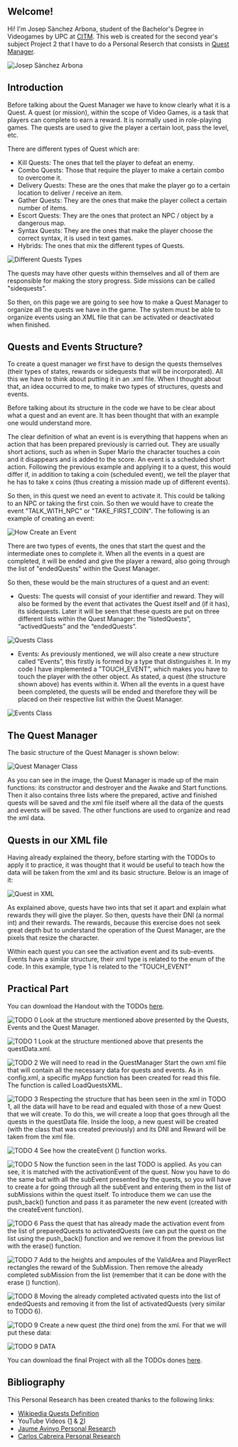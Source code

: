 ## Welcome!

Hi! I'm Josep Sànchez Arbona, student of the Bachelor's Degree in Videogames by UPC at [CITM](https://https://www.citm.upc.edu). This web is created for the second year's subject Project 2 that I have to do a Personal Reserch that consists in [Quest Manager](https://github.com/daskza19/QuestManager).

![Josep Sànchez Arbona](https://raw.githubusercontent.com/daskza19/QuestManager/master/Web%20Files/Images/Images/Foto%20Perfil.png)

## Introduction

Before talking about the Quest Manager we have to know clearly what it is a Quest. A quest (or mission), within the scope of Video Games, is a task that players can complete to earn a reward. It is normally used in role-playing games. The quests are used to give the player a certain loot, pass the level, etc.

There are different types of Quest which are:
* Kill Quests: The ones that tell the player to defeat an enemy.
* Combo Quests: Those that require the player to make a certain combo to overcome it.
* Delivery Quests: These are the ones that make the player go to a certain location to deliver / receive an item.
* Gather Quests: They are the ones that make the player collect a certain number of items.
* Escort Quests: They are the ones that protect an NPC / object by a dangerous map.
* Syntax Quests: They are the ones that make the player choose the correct syntax, it is used in text games.
* Hybrids: The ones that mix the different types of Quests.

![Different Quests Types](https://raw.githubusercontent.com/daskza19/QuestManager/master/Web%20Files/Images/Images/Different%20Quests.png)

The quests may have other quests within themselves and all of them are responsible for making the story progress. Side missions can be called "sidequests".

So then, on this page we are going to see how to make a Quest Manager to organize all the quests we have in the game. The system must be able to organize events using an XML file that can be activated or deactivated when finished.

## Quests and Events Structure?

To create a quest manager we first have to design the quests themselves (their types of states, rewards or sidequests that will be incorporated). All this we have to think about putting it in an .xml file. When I thought about that, an idea occurred to me, to make two types of structures, quests and events.

Before talking about its structure in the code we have to be clear about what a quest and an event are. It has been thought that with an example one would understand more.

The clear definition of what an event is is everything that happens when an action that has been prepared previously is carried out. They are usually short actions, such as when in Super Mario the character touches a coin and it disappears and is added to the score. An event is a scheduled short action. Following the previous example and applying it to a quest, this would differ if, in addition to taking a coin (scheduled event), we tell the player that he has to take x coins (thus creating a mission made up of different events).

So then, in this quest we need an event to activate it. This could be talking to an NPC or taking the first coin. So then we would have to create the event "TALK_WITH_NPC" or "TAKE_FIRST_COIN". The following is an example of creating an event:

![How Create an Event](https://raw.githubusercontent.com/daskza19/QuestManager/master/Web%20Files/Images/Images/Touch%20Event.png)

There are two types of events, the ones that start the quest and the intermediate ones to complete it. When all the events in a quest are completed, it will be ended and give the player a reward, also going through the list of "endedQuests" within the Quest Manager.

So then, these would be the main structures of a quest and an event:

* Quests: The quests will consist of your identifier and reward. They will also be formed by the event that activates the Quest itself and (if it has), its sidequests. Later it will be seen that these quests are put on three different lists within the Quest Manager: the “listedQuests”, “activedQuests” and the “endedQuests”.

![Quests Class](https://raw.githubusercontent.com/daskza19/QuestManager/master/Web%20Files/Images/Images/Quest%20Class.png)

* Events: As previously mentioned, we will also create a new structure called “Events”, this firstly is formed by a type that distinguishes it. In my code I have implemented a "TOUCH_EVENT", which makes you have to touch the player with the other object. As stated, a quest (the structure shown above) has events within it. When all the events in a quest have been completed, the quests will be ended and therefore they will be placed on their respective list within the Quest Manager.

![Events Class](https://raw.githubusercontent.com/daskza19/QuestManager/master/Web%20Files/Images/Images/Event%20Class.png)

## The Quest Manager

The basic structure of the Quest Manager is shown below:

![Quest Manager Class](https://raw.githubusercontent.com/daskza19/QuestManager/master/Web%20Files/Images/Images/Quest%20Manager%20Class.png)

As you can see in the image, the Quest Manager is made up of the main functions: its constructor and destroyer and the Awake and Start functions. Then it also contains three lists where the prepared, active and finished quests will be saved and the xml file itself where all the data of the quests and events will be saved. The other functions are used to organize and read the xml data.

## Quests in our XML file

Having already explained the theory, before starting with the TODOs to apply it to practice, it was thought that it would be useful to teach how the data will be taken from the xml and its basic structure. Below is an image of it:

![Quest in XML](https://raw.githubusercontent.com/daskza19/QuestManager/master/Web%20Files/Images/Images/XML.png)

As explained above, quests have two ints that set it apart and explain what rewards they will give the player. So then, quests have their DNI (a normal int) and their rewards. The rewards, because this exercise does not seek great depth but to understand the operation of the Quest Manager, are the pixels that resize the character.

Within each quest you can see the activation event and its sub-events. Events have a similar structure, their xml type is related to the enum of the code. In this example, type 1 is related to the “TOUCH_EVENT”

## Practical Part

You can download the Handout with the TODOs [here](https://github.com/daskza19/QuestManager/releases/tag/0.5).

![TODO 0](https://raw.githubusercontent.com/daskza19/QuestManager/master/Web%20Files/Images/TODOs/TODO%2000.png)
Look at the structure mentioned above presented by the Quests, Events and the Quest Manager.

![TODO 1](https://raw.githubusercontent.com/daskza19/QuestManager/master/Web%20Files/Images/TODOs/TODO%2001.png)
Look at the structure mentioned above that presents the questData.xml.

![TODO 2](https://raw.githubusercontent.com/daskza19/QuestManager/master/Web%20Files/Images/TODOs/TODO%2002.png)
We will need to read in the QuestManager Start the own xml file that will contain all the necessary data for quests and events. As in config.xml, a specific myApp function has been created for read this file.
The function is called LoadQuestsXML.

![TODO 3](https://raw.githubusercontent.com/daskza19/QuestManager/master/Web%20Files/Images/TODOs/TODO%2003.png)
Respecting the structure that has been seen in the xml in TODO 1, all the data will have to be read and equaled with those of a new Quest that we will create.
To do this, we will create a loop that goes through all the quests in the questData file. Inside the loop, a new quest will be created (with the class that was created previously) and its DNI and Reward will be taken from the xml file.

![TODO 4](https://raw.githubusercontent.com/daskza19/QuestManager/master/Web%20Files/Images/TODOs/TODO%2004.png)
See how the createEvent () function works.

![TODO 5](https://raw.githubusercontent.com/daskza19/QuestManager/master/Web%20Files/Images/TODOs/TODO%2005.png)
Now the function seen in the last TODO is applied. As you can see, it is matched with the activationEvent of the quest. Now you have to do the same but with all the subEvent presented by the quests, so you will have to create a for going through all the subEvent and entering them in the list of subMissions within the quest itself.
To introduce them we can use the push_back() function and pass it as parameter the new event (created with the createEvent function).  

![TODO 6](https://raw.githubusercontent.com/daskza19/QuestManager/master/Web%20Files/Images/TODOs/TODO%2006.png)
Pass the quest that has already made the activation event from the list of preparedQuests to activatedQuests (we can put the quest on the list using the push_back() function and we remove it from the previous list with the erase() function.

![TODO 7](https://raw.githubusercontent.com/daskza19/QuestManager/master/Web%20Files/Images/TODOs/TODO%2007.png)
Add to the heights and ampoules of the ValidArea and PlayerRect rectangles the reward of the SubMission. Then remove the already completed subMission from the list (remember that it can be done with the erase () function).

![TODO 8](https://raw.githubusercontent.com/daskza19/QuestManager/master/Web%20Files/Images/TODOs/TODO%2008.png)
Moving the already completed activated quests into the list of endedQuests and removing it from the list of activatedQuests (very similar to TODO 6).

![TODO 9](https://raw.githubusercontent.com/daskza19/QuestManager/master/Web%20Files/Images/TODOs/TODO%2009.png)
Create a new quest (the third one) from the xml. For that we will put these data:

![TODO 9 DATA](https://raw.githubusercontent.com/daskza19/QuestManager/master/Web%20Files/Images/Images/TODO%209.png)

You can download the final Project with all the TODOs dones [here](https://github.com/daskza19/QuestManager/releases/tag/1.0).

## Bibliography

This Personal Research has been created thanks to the following links:
* [Wikipedia Quests Definition](https://en.wikipedia.org/wiki/Quest_(video_games))
* YouTube Videos ([1](https://www.youtube.com/watch?v=5mlziHwq90k) & [2](https://www.youtube.com/watch?v=xnopUoZbMEk&t=624s))
* [Jaume Avinyo Personal Research](https://jaumeavinyo.github.io/Quest-Manager/)
* [Carlos Cabreira Personal Research](https://github.com/carcasanchez/QuestManager)

